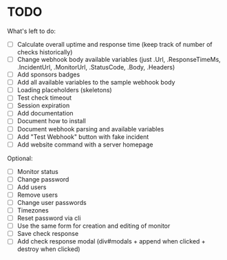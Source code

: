 # TODO

What's left to do:

- [ ] Calculate overall uptime and response time (keep track of number of checks
      historically)
- [ ] Change webhook body available variables (just .Url, .ResponseTimeMs,
      .IncidentUrl, .MonitorUrl, .StatusCode, .Body, .Headers)
- [ ] Add sponsors badges
- [ ] Add all available variables to the sample webhook body
- [ ] Loading placeholders (skeletons)
- [ ] Test check timeout
- [ ] Session expiration
- [ ] Add documentation
- [ ] Document how to install
- [ ] Document webhook parsing and available variables
- [ ] Add "Test Webhook" button with fake incident
- [ ] Add website command with a server homepage

Optional:

- [ ] Monitor status
- [ ] Change password
- [ ] Add users
- [ ] Remove users
- [ ] Change user passwords
- [ ] Timezones
- [ ] Reset password via cli
- [ ] Use the same form for creation and editing of monitor
- [ ] Save check response
- [ ] Add check response modal (div#modals + append when clicked + destroy when
      clicked)
